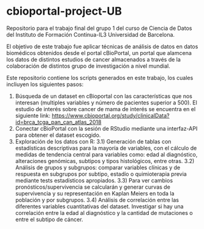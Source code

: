 # cbioportal-project-UB
Repositorio para el trabajo final del grupo 1 del curso de Ciencia de Datos del Instituto de Formación Continua-IL3 Universidad de Barcelona.

El objetivo de este trabajo fue aplicar técnicas de análisis de datos en datos biomédicos obtenidos desde el portal cBioPortal, un portal que alamcena los datos de distintos estudios de cancer almacenados a través de la colaboración de distintos grupo de investigación a nivel mundial. 

Este repositorio contiene los scripts generados en este trabajo, los cuales incliuyen los siguientes pasos:
1) Búsqueda de un dataset en cBioportal con las características que nos interesan (multiples variables y número de pacientes superior a 500). El estudio de interés sobre cancer de mama de interés se encuentra en el siguiente link: https://www.cbioportal.org/study/clinicalData?id=brca_tcga_pan_can_atlas_2018
2) Conectar cBioPortal con la sesión de RStudio mediante una interfaz-API para obtener el dataset escogido.
3) Exploración de los datos con R:
   3.1) Generación de tablas con estadísticas descriptivas para la mayoría de variables, con el cálculo de medidas de tendencia central para variables como: edad al diagnóstico, alteraciones genómicas, subtipos y tipos histológicos, entre otras.
   3.2) Análisis de grupos y subgrupos: comparar variables clínicas y de respuesta en subgrupos por subtipo, estadío o quimioterapia previa mediante tests estadísticos apropiados.
   3.3) Para ver cambios pronósticos/supervivencia se calcularán y generar curvas de supervivencia y su representación en Kaplan Meiers en toda la población y por subgrupos.
   3.4) Análisis de correlación entre las diferentes variables cuantitativas del dataset. Investigar si hay una correlación entre la edad al diagnóstico y la cantidad de mutaciones o entre el subtipo de cáncer.
   
